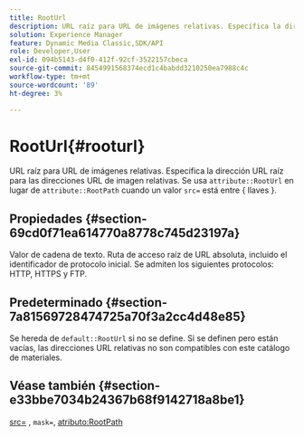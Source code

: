```yaml
---
title: RootUrl
description: URL raíz para URL de imágenes relativas. Especifica la dirección URL raíz para las direcciones URL de imagen relativas.
solution: Experience Manager
feature: Dynamic Media Classic,SDK/API
role: Developer,User
exl-id: 094b5143-d4f0-412f-92cf-3522157cbeca
source-git-commit: 8454991568374ecd1c4babdd3210250ea7988c4c
workflow-type: tm+mt
source-wordcount: '89'
ht-degree: 3%

---
```


# RootUrl{#rooturl}

URL raíz para URL de imágenes relativas. Especifica la dirección URL raíz para las direcciones URL de imagen relativas. Se usa `attribute::RootUrl` en lugar de `attribute::RootPath` cuando un valor `src=` está entre { llaves }.

## Propiedades {#section-69cd0f71ea614770a8778c745d23197a}

Valor de cadena de texto. Ruta de acceso raíz de URL absoluta, incluido el identificador de protocolo inicial. Se admiten los siguientes protocolos: HTTP, HTTPS y FTP.

## Predeterminado {#section-7a81569728474725a70f3a2cc4d48e85}

Se hereda de `default::RootUrl` si no se define. Si se definen pero están vacías, las direcciones URL relativas no son compatibles con este catálogo de materiales.

## Véase también {#section-e33bbe7034b24367b68f9142718a8be1}

[src=](../../../../../ir-api/http-protocol/image-rendering-api-ref/c-ir-http-protocol-ref/c-ir-http-protocol-command-reference/r-ir-src.md#reference-62c98abad22149d68d405ed6aaff8272) , `mask=`, [atributo:RootPath](../../../../../ir-api/material-cat/image-rendering-api-ref/c-ir-material-catalog/c-ir-attributes-reference/r-ir-rootpath.md#reference-a4d7c96b62e14fcbad1740c702f160f3)
